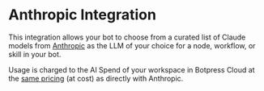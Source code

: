 # Anthropic Integration

This integration allows your bot to choose from a curated list of Claude models from [Anthropic](https://docs.anthropic.com/en/docs/about-claude/models) as the LLM of your choice for a node, workflow, or skill in your bot.

Usage is charged to the AI Spend of your workspace in Botpress Cloud at the [same pricing](https://www.anthropic.com/pricing) (at cost) as directly with Anthropic.
